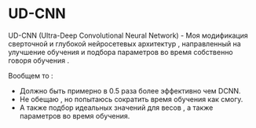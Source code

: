 # UD-CNN


UD-CNN (Ultra-Deep Convolutional Neural Network) - Моя модификация сверточной и глубокой нейросетевых архитектур , направленный на улучшение обучения и подбора параметров во время собственно говоря обучения .

Вообщем то :
- Должно быть примерно в 0.5 раза более эффективно чем DCNN.
- Не обещаю , но попытаюсь сократить время обучения как смогу.
- А также подбор идеальных значений для весов , а также параметров во время обучения.
